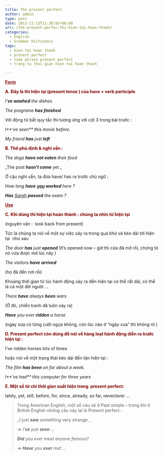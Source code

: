 ```yaml
---
title: The present perfect
author: admin
type: post
date: 2012-11-15T11:30:03+00:00
url: /the-present-perfec-thi-hien-tai-hoan-thanh/
categories:
  - English
  - Grammar Dictionary
tags:
  - hien tai hoan thanh
  - present perfect
  - time phrase present perfect
  - trang tu thoi gian hien tai hoan thanh

---
```

<span style="text-decoration: underline; color: #800000;"><strong>Form</strong></span>

<span style="color: #800000;"><strong>A. Đây là thì hiện tại (present tense ) của have + verb participle</strong></span>

_I&#8217;**ve washed** the dishes._

_The programe **has finished**_

Với động từ bất quy tắc thì tương ứng với cột 3 trong bài trước :

_I**&#8216;ve seen** this movie before._

_My friend **has** just **left**_

<span style="color: #800000;"><strong>B. Thể phủ định & nghi vấn :</strong></span>

_The dogs **have not eaten** their food_

_The post **hasn&#8217;t come** yet _

Ở cậu nghi vấn, ta đưa have/ has ra trước chủ ngữ :

_How long **have** **<span style="text-decoration: underline;">you</span> worked** here ?_

_**Has** <span style="text-decoration: underline;">Sarah</span> **passed** the exam ?_

<span style="text-decoration: underline; color: #800000;"><strong>Use</strong></span>

<span style="color: #800000;"><strong>C. Khi dùng thì hiện tại hoàn thành : chúng ta nhìn từ hiện tại </strong></span>

(nguyên văn :  look back from present)

Tức là chúng ta nói về một sự việc xảy ra trong quá khứ và kéo dài tới hiện tại  như sau

_The door **has** just **opened**_ (It&#8217;s opened now &#8211; giờ thì cửa đã mở rồi, chứng tỏ nó vừa được mở lúc nãy )

_The visitors **have** **arrived**_

(họ đã đến nơi rồi)

Khoảng thời gian từ lúc hành động xảy ra đến hiện tại có thể rất dài, có thể là cả một đời người &#8230;

_There **have** always **been** wars_

(Ở đó, chiến tranh đã luôn xảy ra)

_**Have** you ever **ridden** a horse_

(ngày xưa có từng cưỡi ngựa không, còn lúc nào ở &#8220;ngày xưa&#8221; thì không rõ )

<span style="color: #800000;"><strong>D. Present perfect còn dùng để nói về hàng loạt hành động diễn ra trước hiện tại :</strong></span>

I&#8217;ve ridden horses lots of times

hoặc nói về một trạng thái kéo dài đến tận hiện tại :

_The film **has been** on for about a week._

_I**&#8216;ve had** this computer for three years_

<span style="color: #800000;"><strong>E. Một số từ chỉ thời gian xuất hiện trong  present perfect:</strong></span>

lately, yet, still, before, for, since, already, so far, never/ever &#8230;

> Trong American English, một số câu sẽ ở Past simple &#8211; trong khi ở British English những câu này lại là Present perfect :
> 
> _I just **saw** something very strange _
> 
> _=> I&#8217;**ve** just **seen** &#8230;_
> 
> _**Did** you ever meet anyone famous?_
> 
> => _**Have** you **ever** met &#8230;_
